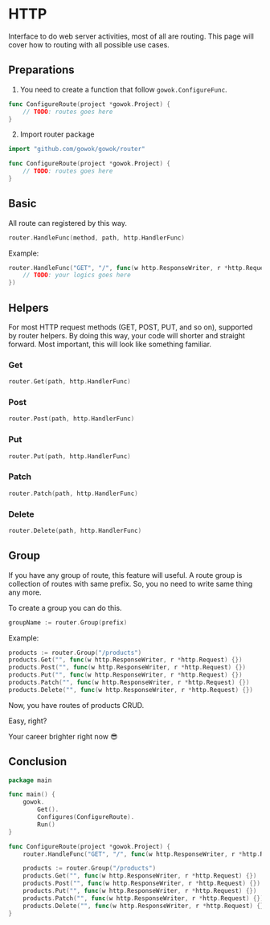 # HTTP
Interface to do web server activities, most of all are routing.
This page will cover how to routing with all possible use cases.

## Preparations
1. You need to create a function that follow `gowok.ConfigureFunc`.
```go
func ConfigureRoute(project *gowok.Project) {
    // TODO: routes goes here
}
```

2. Import router package
```go
import "github.com/gowok/gowok/router"

func ConfigureRoute(project *gowok.Project) {
    // TODO: routes goes here
}
```

## Basic
All route can registered by this way.
```go
router.HandleFunc(method, path, http.HandlerFunc)
```

Example:
```go
router.HandleFunc("GET", "/", func(w http.ResponseWriter, r *http.Request) {
    // TODO: your logics goes here
})
```

## Helpers
For most HTTP request methods (GET, POST, PUT, and so on),
supported by router helpers.
By doing this way, your code will shorter and straight forward.
Most important, this will look like something familiar.

### Get
```go
router.Get(path, http.HandlerFunc)
```

### Post
```go
router.Post(path, http.HandlerFunc)
```

### Put
```go
router.Put(path, http.HandlerFunc)
```

### Patch
```go
router.Patch(path, http.HandlerFunc)
```

### Delete
```go
router.Delete(path, http.HandlerFunc)
```

## Group
If you have any group of route, this feature will useful.
A route group is collection of routes with same prefix.
So, you no need to write same thing any more.

To create a group you can do this.
```go
groupName := router.Group(prefix)
```

Example:
```go
products := router.Group("/products")
products.Get("", func(w http.ResponseWriter, r *http.Request) {})
products.Post("", func(w http.ResponseWriter, r *http.Request) {})
products.Put("", func(w http.ResponseWriter, r *http.Request) {})
products.Patch("", func(w http.ResponseWriter, r *http.Request) {})
products.Delete("", func(w http.ResponseWriter, r *http.Request) {})
```
Now, you have routes of products CRUD.

Easy, right?

Your career brighter right now 😎

## Conclusion
```go
package main

func main() {
    gowok.
        Get().
        Configures(ConfigureRoute).
        Run()
}

func ConfigureRoute(project *gowok.Project) {
    router.HandleFunc("GET", "/", func(w http.ResponseWriter, r *http.Request) {})

    products := router.Group("/products")
    products.Get("", func(w http.ResponseWriter, r *http.Request) {})
    products.Post("", func(w http.ResponseWriter, r *http.Request) {})
    products.Put("", func(w http.ResponseWriter, r *http.Request) {})
    products.Patch("", func(w http.ResponseWriter, r *http.Request) {})
    products.Delete("", func(w http.ResponseWriter, r *http.Request) {})
}
```
